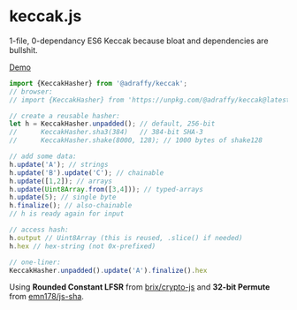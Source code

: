 # keccak.js
1-file, 0-dependancy ES6 Keccak because bloat and dependencies are bullshit.

<a href="https://raffy.antistupid.com/eth/keccak.html">Demo</a>

```JavaScript
import {KeccakHasher} from '@adraffy/keccak';
// browser:
// import {KeccakHasher} from 'https://unpkg.com/@adraffy/keccak@latest/keccak.js';

// create a reusable hasher:
let h = KeccakHasher.unpadded(); // default, 256-bit
//      KeccakHasher.sha3(384)   // 384-bit SHA-3
//      KeccakHasher.shake(8000, 128); // 1000 bytes of shake128

// add some data:
h.update('A'); // strings
h.update('B').update('C'); // chainable
h.update([1,2]); // arrays
h.update(Uint8Array.from([3,4])); // typed-arrays
h.update(5); // single byte
h.finalize(); // also-chainable
// h is ready again for input

// access hash:
h.output // Uint8Array (this is reused, .slice() if needed)
h.hex // hex-string (not 0x-prefixed)

// one-liner:
KeccakHasher.unpadded().update('A').finalize().hex
```

Using **Rounded Constant LFSR** from [brix/crypto-js](https://github.com/brix/crypto-js/blob/develop/src/sha3.js) and **32-bit Permute** from [emn178/js-sha](https://github.com/emn178/js-sha3).

